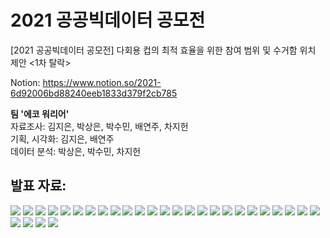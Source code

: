 # 2021 공공빅데이터 공모전
[2021 공공빅데이터 공모전] 다회용 컵의 최적 효율을 위한 참여 범위 및 수거함 위치 제안 <1차 탈락>

Notion: https://www.notion.so/2021-6d92006bd88240eeb1833d379f2cb785

<b>팀 '에코 워리어'</b><br/>
자료조사: 김지은, 박상은, 박수민, 배연주, 차지헌<br/>
기획, 시각화: 김지은, 배연주<br/>
데이터 분석: 박상은, 박수민, 차지헌<br/>




<h2>발표 자료:</h2>
<img src="[에코워리어]다회용 컵의 최적 효율을 위한 참여 범위 및 수거함 위치 제안/1.jpg">
<img src="[에코워리어]다회용 컵의 최적 효율을 위한 참여 범위 및 수거함 위치 제안/2.jpg">
<img src="[에코워리어]다회용 컵의 최적 효율을 위한 참여 범위 및 수거함 위치 제안/3.jpg">
<img src="[에코워리어]다회용 컵의 최적 효율을 위한 참여 범위 및 수거함 위치 제안/4.jpg">
<img src="[에코워리어]다회용 컵의 최적 효율을 위한 참여 범위 및 수거함 위치 제안/5.jpg">
<img src="[에코워리어]다회용 컵의 최적 효율을 위한 참여 범위 및 수거함 위치 제안/6.jpg">
<img src="[에코워리어]다회용 컵의 최적 효율을 위한 참여 범위 및 수거함 위치 제안/7.jpg">
<img src="[에코워리어]다회용 컵의 최적 효율을 위한 참여 범위 및 수거함 위치 제안/8.jpg">
<img src="[에코워리어]다회용 컵의 최적 효율을 위한 참여 범위 및 수거함 위치 제안/9.jpg">
<img src="[에코워리어]다회용 컵의 최적 효율을 위한 참여 범위 및 수거함 위치 제안/10.jpg">
<img src="[에코워리어]다회용 컵의 최적 효율을 위한 참여 범위 및 수거함 위치 제안/11.jpg">
<img src="[에코워리어]다회용 컵의 최적 효율을 위한 참여 범위 및 수거함 위치 제안/12.jpg">
<img src="[에코워리어]다회용 컵의 최적 효율을 위한 참여 범위 및 수거함 위치 제안/13.jpg">
<img src="[에코워리어]다회용 컵의 최적 효율을 위한 참여 범위 및 수거함 위치 제안/14.jpg">
<img src="[에코워리어]다회용 컵의 최적 효율을 위한 참여 범위 및 수거함 위치 제안/15.jpg">
<img src="[에코워리어]다회용 컵의 최적 효율을 위한 참여 범위 및 수거함 위치 제안/16.jpg">
<img src="[에코워리어]다회용 컵의 최적 효율을 위한 참여 범위 및 수거함 위치 제안/17.jpg">
<img src="[에코워리어]다회용 컵의 최적 효율을 위한 참여 범위 및 수거함 위치 제안/18.jpg">
<img src="[에코워리어]다회용 컵의 최적 효율을 위한 참여 범위 및 수거함 위치 제안/19.jpg">
<img src="[에코워리어]다회용 컵의 최적 효율을 위한 참여 범위 및 수거함 위치 제안/20.jpg">
<img src="[에코워리어]다회용 컵의 최적 효율을 위한 참여 범위 및 수거함 위치 제안/21.jpg">
<img src="[에코워리어]다회용 컵의 최적 효율을 위한 참여 범위 및 수거함 위치 제안/22.jpg">
<img src="[에코워리어]다회용 컵의 최적 효율을 위한 참여 범위 및 수거함 위치 제안/23.jpg">
<img src="[에코워리어]다회용 컵의 최적 효율을 위한 참여 범위 및 수거함 위치 제안/24.jpg">
<img src="[에코워리어]다회용 컵의 최적 효율을 위한 참여 범위 및 수거함 위치 제안/25.jpg">
<img src="[에코워리어]다회용 컵의 최적 효율을 위한 참여 범위 및 수거함 위치 제안/26.jpg">
<img src="[에코워리어]다회용 컵의 최적 효율을 위한 참여 범위 및 수거함 위치 제안/27.jpg">
<img src="[에코워리어]다회용 컵의 최적 효율을 위한 참여 범위 및 수거함 위치 제안/28.jpg">
<img src="[에코워리어]다회용 컵의 최적 효율을 위한 참여 범위 및 수거함 위치 제안/29.jpg">


